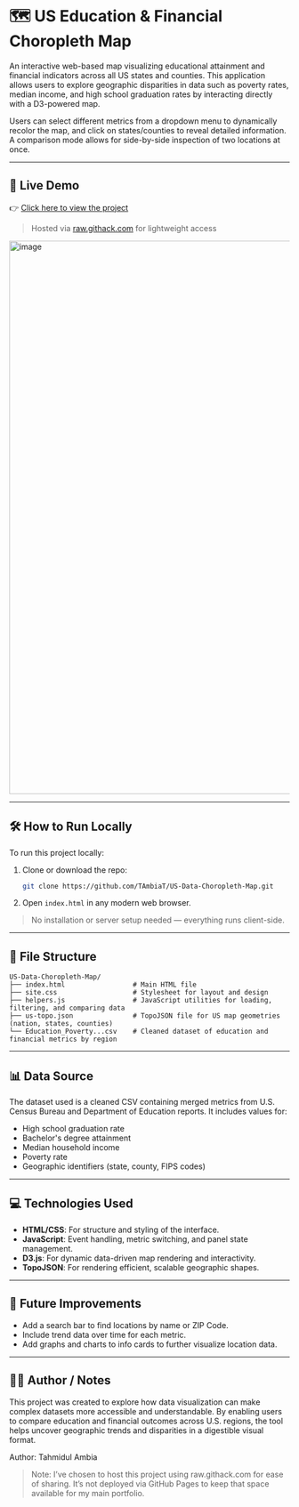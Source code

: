 # 🗺️ US Education & Financial Choropleth Map

An interactive web-based map visualizing educational attainment and financial indicators across all US states and counties. This application allows users to explore geographic disparities in data such as poverty rates, median income, and high school graduation rates by interacting directly with a D3-powered map.

Users can select different metrics from a dropdown menu to dynamically recolor the map, and click on states/counties to reveal detailed information. A comparison mode allows for side-by-side inspection of two locations at once.

---

## 🔗 Live Demo

👉 [Click here to view the project](https://raw.githack.com/TAmbiaT/US-Data-Choropleth-Map/main/index.html)  
> Hosted via [raw.githack.com](https://raw.githack.com) for lightweight access
<a href="https://raw.githack.com/TAmbiaT/US-Data-Choropleth-Map/main/index.html" target="_blank">
  <img width="1650" height="995" alt="image" src="https://github.com/user-attachments/assets/aa51eb66-2559-4406-808b-634900c50647"/>
</a>

---

## 🛠️ How to Run Locally

To run this project locally:

1. Clone or download the repo:
   ```bash
   git clone https://github.com/TAmbiaT/US-Data-Choropleth-Map.git
   ```
2. Open `index.html` in any modern web browser.

> No installation or server setup needed — everything runs client-side.

---

## 📁 File Structure

```
US-Data-Choropleth-Map/
├── index.html                 # Main HTML file
├── site.css                   # Stylesheet for layout and design
├── helpers.js                 # JavaScript utilities for loading, filtering, and comparing data
├── us-topo.json               # TopoJSON file for US map geometries (nation, states, counties)
└── Education_Poverty...csv    # Cleaned dataset of education and financial metrics by region
```

---

## 📊 Data Source

The dataset used is a cleaned CSV containing merged metrics from U.S. Census Bureau and Department of Education reports. It includes values for:

- High school graduation rate  
- Bachelor's degree attainment 
- Median household income  
- Poverty rate   
- Geographic identifiers (state, county, FIPS codes)

---

## 💻 Technologies Used

- **HTML/CSS**: For structure and styling of the interface.
- **JavaScript**: Event handling, metric switching, and panel state management.
- **D3.js**: For dynamic data-driven map rendering and interactivity.
- **TopoJSON**: For rendering efficient, scalable geographic shapes.

---

## 🚧 Future Improvements

- Add a search bar to find locations by name or ZIP Code.
- Include trend data over time for each metric.
- Add graphs and charts to info cards to further visualize location data.

---

## 👨‍💻 Author / Notes
This project was created to explore how data visualization can make complex datasets more accessible and understandable. By enabling users to compare education and financial outcomes across U.S. regions, the tool helps uncover geographic trends and disparities in a digestible visual format.

Author: Tahmidul Ambia 



> Note: I’ve chosen to host this project using raw.githack.com for ease of sharing. It’s not deployed via GitHub Pages to keep that space available for my main portfolio.
